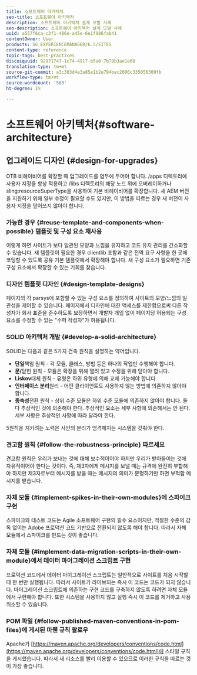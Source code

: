 ```yaml
---
title: 소프트웨어 아키텍처
seo-title: 소프트웨어 아키텍처
description: 소프트웨어 아키텍처 설계 모범 사례
seo-description: 소프트웨어 아키텍처 설계 모범 사례
uuid: a557f6ca-c3f1-486e-a45e-6e1f986fab41
contentOwner: User
products: SG_EXPERIENCEMANAGER/6.5/SITES
content-type: reference
topic-tags: best-practices
discoiquuid: 92971747-1c74-4917-b5a0-7b79b3ae1e68
translation-type: tm+mt
source-git-commit: a3c303d4e3a85e1b2e794bec2006c335056309fb
workflow-type: tm+mt
source-wordcount: '583'
ht-degree: 1%

---
```



# 소프트웨어 아키텍처{#software-architecture}

## 업그레이드 디자인 {#design-for-upgrades}

OTB 비헤이비어를 확장할 때 업그레이드를 염두에 두어야 합니다. /apps 디렉토리에 사용자 지정을 항상 적용하고 /libs 디렉토리의 해당 노드 위에 오버레이하거나 sling:resourceSuperType을 사용하여 기본 비헤이비어를 확장합니다. 새 AEM 버전을 지원하기 위해 일부 수정이 필요할 수도 있지만, 이 방법을 따르는 경우 새 버전이 사용자 지정을 덮어쓰지 않아야 합니다.

### 가능한 경우 {#reuse-template-and-components-when-possible} 템플릿 및 구성 요소 재사용

이렇게 하면 사이트가 보다 일관된 모양과 느낌을 유지하고 코드 유지 관리를 간소화할 수 있습니다. 새 템플릿이 필요한 경우 clientlib 포함과 같은 전역 요구 사항을 한 곳에 코딩할 수 있도록 공유 기본 템플릿에서 확장해야 합니다. 새 구성 요소가 필요하면 기존 구성 요소에서 확장할 수 있는 기회를 찾습니다.

### 디자인 템플릿 디자인 {#design-template-designs}

페이지의 각 parsys에 포함할 수 있는 구성 요소를 정의하여 사이트의 모양/느낌의 일관성을 제어할 수 있습니다. 페이지에서 디자인에 대한 액세스를 제한함으로써 다른 작성자가 회사 표준을 준수하도록 보장하면서 개발자 개입 없이 페이지당 허용되는 구성 요소를 수정할 수 있는 &quot;수퍼 작성자&quot;가 허용됩니다.

### SOLID 아키텍처 개발 {#develop-a-solid-architecture}

SOLID는 다음과 같은 5가지 건축 원칙을 설명하는 약어입니다.

* **단일**&#x200B;책임 원칙 - 각 모듈, 클래스, 방법 등은 하나의 작업만 수행해야 합니다.
* **문/**&#x200B;닫힌 원칙 - 모듈은 확장을 위해 열려 있고 수정을 위해 닫아야 합니다.
* **Liskov**&#x200B;대체 원칙 - 유형은 하위 유형에 의해 교체 가능해야 합니다.
* **인터페이스 분리**&#x200B;원리 - 어떤 클라이언트도 사용하지 않는 방법에 의존하지 않아야 합니다.
* **종속성**&#x200B;전환 원칙 - 상위 수준 모듈은 하위 수준 모듈에 의존하지 않아야 합니다. 둘 다 추상적인 것에 의존해야 한다. 추상적인 요소는 세부 사항에 의존해서는 안 된다. 세부 사항은 추상적인 사항에 따라 달라야 한다.

5원칙을 지키려는 노력은 사안의 분리가 엄격해지는 시스템을 갖춰야 한다.

### 견고함 원칙 {#follow-the-robustness-principle} 따르세요

견고함 원칙은 우리가 보내는 것에 대해 보수적이어야 하지만 우리가 받아들이는 것에 자유적이어야 한다는 것이다. 즉, 제3자에게 메시지를 보낼 때는 규격에 완전히 부합해야 하지만 제3자로부터 메시지를 받을 때는 메시지의 의미가 분명하기만 하면 부적합 메시지를 받습니다.

### 자체 모듈 {#implement-spikes-in-their-own-modules}에 스파이크 구현

스파이크와 테스트 코드는 Agile 소프트웨어 구현의 필수 요소이지만, 적절한 수준의 감독 없이는 Adobe 프로덕션 코드 기반으로 전환되지 않도록 해야 합니다. 따라서 자체 모듈에서 스파이크를 만드는 것이 좋습니다.

### 자체 모듈 {#implement-data-migration-scripts-in-their-own-module}에서 데이터 마이그레이션 스크립트 구현

프로덕션 코드에서 데이터 마이그레이션 스크립트는 일반적으로 사이트를 처음 시작할 때 한 번만 실행됩니다. 따라서 사이트가 라이브되는 즉시 이 코드는 코드가 되지 않습니다. 마이그레이션 스크립트에 의존하는 구현 코드를 구축하지 않도록 하려면 자체 모듈에서 구현해야 합니다. 또한 시스템을 사용하지 않고 실행 즉시 이 코드를 제거하고 사용 취소할 수 있습니다.

### POM 파일 {#follow-published-maven-conventions-in-pom-files}에 게시된 마웬 규칙 팔로우

Apache가 [https://maven.apache.org/developers/conventions/code.html](https://maven.apache.org/developers/conventions/code.html)에 스타일 규칙을 게시했습니다. 따라서 새 리소스를 빨리 이용할 수 있으므로 이러한 규칙을 따르는 것이 가장 좋습니다.

